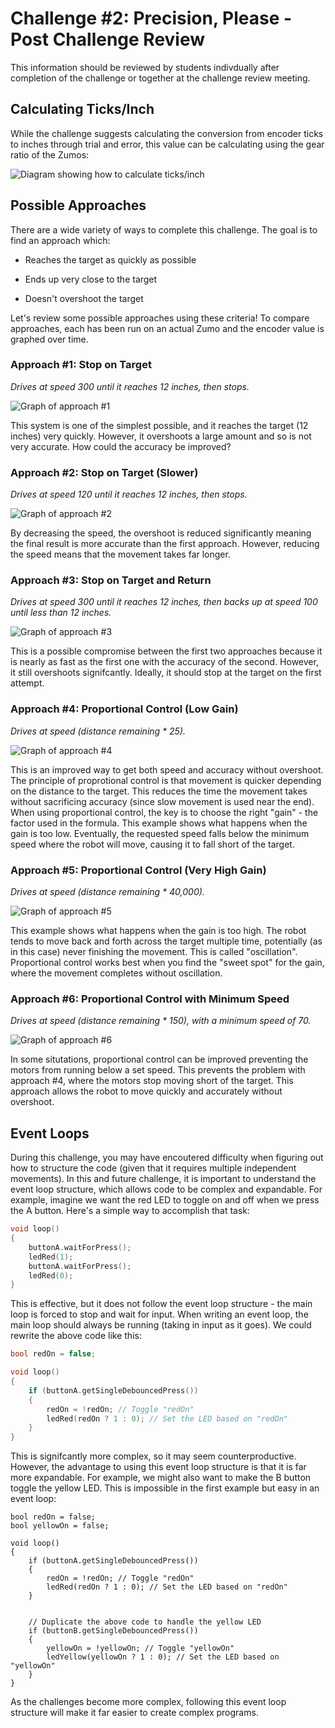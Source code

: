 # Challenge #2: Precision, Please - Post Challenge Review

This information should be reviewed by students indivdually after completion of the challenge or together at the challenge review meeting.

## Calculating Ticks/Inch

While the challenge suggests calculating the conversion from encoder ticks to inches through trial and error, this value can be calculating using the gear ratio of the Zumos:

![Diagram showing how to calculate ticks/inch](https://raw.githubusercontent.com/Mechanical-Advantage/Training2020/master/resources/02-encoder-translation.jpg)

## Possible Approaches

There are a wide variety of ways to complete this challenge. The goal is to find an approach which:

* Reaches the target as quickly as possible

* Ends up very close to the target

* Doesn't overshoot the target

Let's review some possible approaches using these criteria! To compare approaches, each has been run on an actual Zumo and the encoder value is graphed over time.

### Approach #1: Stop on Target

*Drives at speed 300 until it reaches 12 inches, then stops.*

![Graph of approach #1](https://raw.githubusercontent.com/Mechanical-Advantage/Training2020/master/resources/02-approach-1.png)

This system is one of the simplest possible, and it reaches the target (12 inches) very quickly. However, it overshoots a large amount and so is not very accurate. How could the accuracy be improved?

### Approach #2: Stop on Target (Slower)

*Drives at speed 120 until it reaches 12 inches, then stops.*

![Graph of approach #2](https://raw.githubusercontent.com/Mechanical-Advantage/Training2020/master/resources/02-approach-2.png)

By decreasing the speed, the overshoot is reduced significantly meaning the final result is more accurate than the first approach. However, reducing the speed means that the movement takes far longer.

### Approach #3: Stop on Target and Return

*Drives at speed 300 until it reaches 12 inches, then backs up at speed 100 until less than 12 inches.*

![Graph of approach #3](https://raw.githubusercontent.com/Mechanical-Advantage/Training2020/master/resources/02-approach-3.png)

This is a possible compromise between the first two approaches because it is nearly as fast as the first one with the accuracy of the second. However, it still overshoots signifcantly. Ideally, it should stop at the target on the first attempt.

### Approach #4: Proportional Control (Low Gain)

*Drives at speed (distance remaining * 25).*

![Graph of approach #4](https://raw.githubusercontent.com/Mechanical-Advantage/Training2020/master/resources/02-approach-4.png)

This is an improved way to get both speed and accuracy without overshoot. The principle of proprotional control is that movement is quicker depending on the distance to the target. This reduces the time the movement takes without sacrificing accuracy (since slow movement is used near the end). When using proportional control, the key is to choose the right "gain" - the factor used in the formula. This example shows what happens when the gain is too low. Eventually, the requested speed falls below the minimum speed where the robot will move, causing it to fall short of the target.

### Approach #5: Proportional Control (Very High Gain)

*Drives at speed (distance remaining * 40,000).*

![Graph of approach #5](https://raw.githubusercontent.com/Mechanical-Advantage/Training2020/master/resources/02-approach-5.png)

This example shows what happens when the gain is too high. The robot tends to move back and forth across the target multiple time, potentially (as in this case) never finishing the movement. This is called "oscillation". Proportional control works best when you find the "sweet spot" for the gain, where the movement completes without oscillation.

### Approach #6: Proportional Control with Minimum Speed

*Drives at speed (distance remaining * 150), with a minimum speed of 70.*

![Graph of approach #6](https://raw.githubusercontent.com/Mechanical-Advantage/Training2020/master/resources/02-approach-6.png)

In some situtations, proportional control can be improved preventing the motors from running below a set speed. This prevents the problem with approach #4, where the motors stop moving short of the target. This approach allows the robot to move quickly and accurately without overshoot.

## Event Loops

During this challenge, you may have encoutered difficulty when figuring out how to structure the code (given that it requires multiple independent movements). In this and future challenge, it is important to understand the event loop structure, which allows code to be complex and expandable. For example, imagine we want the red LED to toggle on and off when we press the A button. Here's a simple way to accomplish that task:

```c
void loop()
{
    buttonA.waitForPress();
    ledRed(1);
    buttonA.waitForPress();
    ledRed(0);
}
```

This is effective, but it does not follow the event loop structure - the main loop is forced to stop and wait for input. When writing an event loop, the main loop should always be running (taking in input as it goes). We could rewrite the above code like this:

```c
bool redOn = false;

void loop()
{
    if (buttonA.getSingleDebouncedPress())
    {
        redOn = !redOn; // Toggle "redOn"
        ledRed(redOn ? 1 : 0); // Set the LED based on "redOn"
    }
}
```

This is signifcantly more complex, so it may seem counterproductive. However, the advantage to using this event loop structure is that it is far more expandable. For example, we might also want to make the B button toggle the yellow LED. This is impossible in the first example but easy in an event loop:

```c\
bool redOn = false;
bool yellowOn = false;

void loop()
{
    if (buttonA.getSingleDebouncedPress())
    {
        redOn = !redOn; // Toggle "redOn"
        ledRed(redOn ? 1 : 0); // Set the LED based on "redOn"
    }
    

    // Duplicate the above code to handle the yellow LED
    if (buttonB.getSingleDebouncedPress())
    {
        yellowOn = !yellowOn; // Toggle "yellowOn"
        ledYellow(yellowOn ? 1 : 0); // Set the LED based on "yellowOn"
    }
}
```

As the challenges become more complex, following this event loop structure will make it far easier to create complex programs.